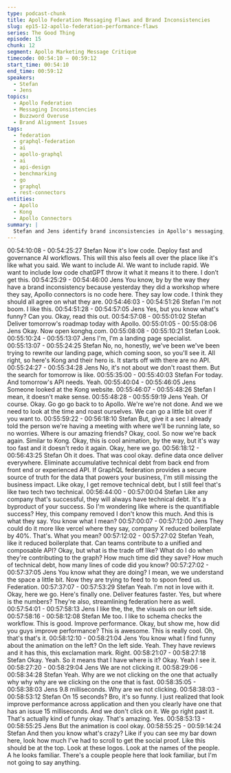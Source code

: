 ```yaml
---
type: podcast-chunk
title: Apollo Federation Messaging Flaws and Brand Inconsistencies
slug: ep15-12-apollo-federation-performance-flaws
series: The Good Thing
episode: 15
chunk: 12
segment: Apollo Marketing Message Critique
timecode: 00:54:10 – 00:59:12
start_time: 00:54:10
end_time: 00:59:12
speakers:
  - Stefan
  - Jens
topics:
  - Apollo Federation
  - Messaging Inconsistencies
  - Buzzword Overuse
  - Brand Alignment Issues
tags:
  - federation
  - graphql-federation
  - ai
  - apollo-graphql
  - ai
  - api-design
  - benchmarking
  - go
  - graphql
  - rest-connectors
entities:
  - Apollo
  - Kong
  - Apollo Connectors
summary: |
  Stefan and Jens identify brand inconsistencies in Apollo's messaging, noting they call Apollo Connectors both "low code" and "no code" in different contexts. They critique the overuse of buzzwords like AI workflows and point out how Apollo's tagline closely resembles Kong's messaging, suggesting a lack of original positioning.
---
```


00:54:10:08 - 00:54:25:27
Stefan
Now it's low code. Deploy fast and governance AI workflows. This will this also feels all over the
place like it's like what you said. We want to include AI. We want to include rapid. We want to
include low code chatGPT throw it what it means it to there. I don’t get this.
00:54:25:29 - 00:54:46:00
Jens
You know, by by the way they have a brand inconsistency because yesterday they did a
workshop where they say, Apollo connectors is no code here. They say low code. I think they
should all agree on what they are.
00:54:46:03 - 00:54:51:26
Stefan
I'm not boom. I like this.
00:54:51:28 - 00:54:57:05
Jens
Yes, but you know what's funny? Can you. Okay, read this out.
00:54:57:08 - 00:55:01:02
Stefan
Deliver tomorrow's roadmap today with Apollo.
00:55:01:05 - 00:55:08:06
Jens
Okay. Now open konghq.com.
00:55:08:08 - 00:55:10:21
Stefan
Look.
00:55:10:24 - 00:55:13:07
Jens
I'm, I'm a landing page specialist.
00:55:13:07 - 00:55:24:25
Stefan
No, no, honestly, we've been we've been trying to rewrite our landing page, which coming soon,
so you'll see it. All right, so here's Kong and their hero is. It starts off with there are no API.
00:55:24:27 - 00:55:34:28
Jens
No, it's not about we don't roast them. But the search for tomorrow is like.
00:55:35:00 - 00:55:40:03
Stefan
For today. And tomorrow's API needs. Yeah.
00:55:40:04 - 00:55:46:05
Jens
Someone looked at the Kong website.
00:55:46:07 - 00:55:48:26
Stefan
I mean, it doesn't make sense.
00:55:48:28 - 00:55:59:19
Jens
Yeah. Of course. Okay. Go go go back to to Apollo. We're we're not done. And we we need to
look at the time and roast ourselves. We can go a little bit over if you want to.
00:55:59:22 - 00:56:18:10
Stefan
But, give it a sec I already told the person we're having a meeting with where we'll be running
late, so no worries. Where is our amazing friends? Okay, cool. So now we're back again. Similar
to Kong. Okay, this is cool animation, by the way, but it's way too fast and it doesn't redo it
again. Okay, here we go.
00:56:18:12 - 00:56:43:25
Stefan
Oh it does. That was cool okay. define data once deliver everywhere. Eliminate accumulative
technical debt from back end from front end or experienced API. If GraphQL federation provides
a secure source of truth for the data that powers your business, I'm still missing the business
impact. Like okay, I get remove technical debt, but I still feel that's like two tech two technical.
00:56:44:00 - 00:57:00:04
Stefan
Like any company that's successful, they will always have technical debt. It's a byproduct of
your success. So I'm wondering like where is the quantifiable success? Hey, this company
removed I don't know this much. And this is what they say. You know what I mean?
00:57:00:07 - 00:57:12:00
Jens
They could do it more like vercel where they say, company X reduced boilerplate by 40%.
That's. What you mean?
00:57:12:02 - 00:57:27:02
Stefan
Yeah, like it reduced boilerplate that. Can teams contribute to a unified and composable API?
Okay, but what is the trade off like? What do I do when they're contributing to the graph? How
much time did they save? How much of technical debt, how many lines of code did you know?
00:57:27:02 - 00:57:37:05
Jens
You know what they are doing? I mean, we we understand the space a little bit. Now they are
trying to feed to to spoon feed us. Federation.
00:57:37:07 - 00:57:53:29
Stefan
Yeah. I'm not in love with it. Okay, here we go. Here's finally one. Deliver features faster. Yes,
but where is the numbers? They're also, streamlining federation here as well.
00:57:54:01 - 00:57:58:13
Jens
I like the, the, the visuals on our left side.
00:57:58:16 - 00:58:12:08
Stefan
Me too. I like to schema checks the workflow. This is good. Improve performance. Okay, but
show me, how did you guys improve performance? This is awesome. This is really cool. Oh,
that's that's it.
00:58:12:10 - 00:58:21:04
Jens
You know what I find funny about the animation on the left? On the left side. Yeah. They have
reviews and it has this, this exclamation mark. Right.
00:58:21:07 - 00:58:27:18
Stefan
Okay. Yeah. So it means that I have where is it? Okay. Yeah I see it.
00:58:27:20 - 00:58:29:04
Jens
We are not clicking it.
00:58:29:06 - 00:58:34:28
Stefan
Yeah. Why are we not clicking on the one that actually why why why are we clicking on the one
that is fast.
00:58:35:05 - 00:58:38:03
Jens
9.8 milliseconds. Why are we not clicking.
00:58:38:03 - 00:58:53:12
Stefan
On 15 seconds? Bro, it's so funny. I just realized that look improve performance across
application and then you clearly have one that has an issue 15 milliseconds. And we don't click
on it. We go right past it. That's actually kind of funny okay. That's amazing. Yes.
00:58:53:13 - 00:58:55:25
Jens
But the animation is cool okay.
00:58:55:25 - 00:59:14:24
Stefan
And then you know what's crazy? Like if you can see my bar down here, look how much I've
had to scroll to get the social proof. Like this should be at the top. Look at these logos. Look at
the names of the people. A he looks familiar. There's a couple people here that look familiar, but
I'm not going to say anything.